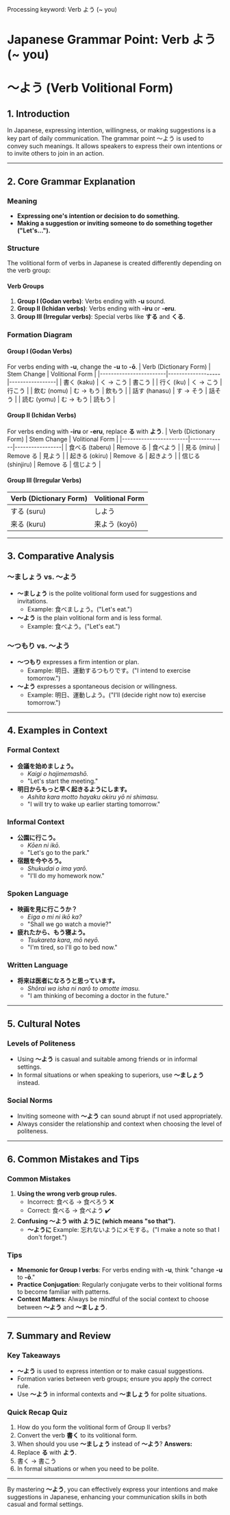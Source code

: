 Processing keyword: Verb よう (~ you)
# Japanese Grammar Point: Verb よう (~ you)
# ～よう (Verb Volitional Form)
## 1. Introduction
In Japanese, expressing intention, willingness, or making suggestions is a key part of daily communication. The grammar point ～よう is used to convey such meanings. It allows speakers to express their own intentions or to invite others to join in an action.

---
## 2. Core Grammar Explanation
### Meaning
- **Expressing one's intention or decision to do something.**
- **Making a suggestion or inviting someone to do something together ("Let's...").**
### Structure
The volitional form of verbs in Japanese is created differently depending on the verb group:
#### Verb Groups
1. **Group I (Godan verbs)**: Verbs ending with **-u** sound.
2. **Group II (Ichidan verbs)**: Verbs ending with **-iru** or **-eru**.
3. **Group III (Irregular verbs)**: Special verbs like **する** and **くる**.
### Formation Diagram
#### Group I (Godan Verbs)
For verbs ending with **-u**, change the **-u** to **-ō**.
| Verb (Dictionary Form) | Stem Change       | Volitional Form |
|------------------------|-------------------|-----------------|
| 書く (kaku)            | く → こう         | 書こう          |
| 行く (iku)             | く → こう         | 行こう          |
| 飲む (nomu)            | む → もう         | 飲もう          |
| 話す (hanasu)          | す → そう         | 話そう          |
| 読む (yomu)            | む → もう         | 読もう          |
#### Group II (Ichidan Verbs)
For verbs ending with **-iru** or **-eru**, replace **る** with **よう**.
| Verb (Dictionary Form) | Stem Change | Volitional Form |
|------------------------|-------------|-----------------|
| 食べる (taberu)         | Remove る    | 食べよう         |
| 見る (miru)             | Remove る    | 見よう           |
| 起きる (okiru)          | Remove る    | 起きよう         |
| 信じる (shinjiru)       | Remove る    | 信じよう         |
#### Group III (Irregular Verbs)
| Verb (Dictionary Form) | Volitional Form |
|------------------------|-----------------|
| する (suru)             | しよう           |
| 来る (kuru)             | 来よう (koyō)    |
---
## 3. Comparative Analysis
### ～ましょう vs. ～よう
- **～ましょう** is the polite volitional form used for suggestions and invitations.
  - Example: 食べましょう。("Let's eat.")
- **～よう** is the plain volitional form and is less formal.
  - Example: 食べよう。("Let's eat.")
### ～つもり vs. ～よう
- **～つもり** expresses a firm intention or plan.
  - Example: 明日、運動するつもりです。("I intend to exercise tomorrow.")
- **～よう** expresses a spontaneous decision or willingness.
  - Example: 明日、運動しよう。("I'll (decide right now to) exercise tomorrow.")
---
## 4. Examples in Context
### Formal Context
- **会議を始めましょう。**
  - *Kaigi o hajimemashō.*
  - "Let's start the meeting."
- **明日からもっと早く起きるようにします。**
  - *Ashita kara motto hayaku okiru yō ni shimasu.*
  - "I will try to wake up earlier starting tomorrow."
### Informal Context
- **公園に行こう。**
  - *Kōen ni ikō.*
  - "Let's go to the park."
- **宿題を今やろう。**
  - *Shukudai o ima yarō.*
  - "I'll do my homework now."
### Spoken Language
- **映画を見に行こうか？**
  - *Eiga o mi ni ikō ka?*
  - "Shall we go watch a movie?"
- **疲れたから、もう寝よう。**
  - *Tsukareta kara, mō neyō.*
  - "I'm tired, so I'll go to bed now."
### Written Language
- **将来は医者になろうと思っています。**
  - *Shōrai wa isha ni narō to omotte imasu.*
  - "I am thinking of becoming a doctor in the future."
---
## 5. Cultural Notes
### Levels of Politeness
- Using **～よう** is casual and suitable among friends or in informal settings.
- In formal situations or when speaking to superiors, use **～ましょう** instead.
### Social Norms
- Inviting someone with **～よう** can sound abrupt if not used appropriately.
- Always consider the relationship and context when choosing the level of politeness.
---
## 6. Common Mistakes and Tips
### Common Mistakes
1. **Using the wrong verb group rules.**
   - Incorrect: 食べる → 食べろう ❌
   - Correct: 食べる → 食べよう ✔️
2. **Confusing **～よう** with **ように** (which means "so that").**
   - **～ように** Example: 忘れないようにメモする。("I make a note so that I don't forget.")
### Tips
- **Mnemonic for Group I verbs**: For verbs ending with **-u**, think "change **-u** to **-ō**."
- **Practice Conjugation**: Regularly conjugate verbs to their volitional forms to become familiar with patterns.
- **Context Matters**: Always be mindful of the social context to choose between **～よう** and **～ましょう**.
---
## 7. Summary and Review
### Key Takeaways
- **～よう** is used to express intention or to make casual suggestions.
- Formation varies between verb groups; ensure you apply the correct rule.
- Use **～よう** in informal contexts and **～ましょう** for polite situations.
### Quick Recap Quiz
1. How do you form the volitional form of Group II verbs?
2. Convert the verb **書く** to its volitional form.
3. When should you use **～ましょう** instead of **～よう**?
**Answers:**
1. Replace **る** with **よう**.
2. 書く → 書こう
3. In formal situations or when you need to be polite.
---
By mastering **～よう**, you can effectively express your intentions and make suggestions in Japanese, enhancing your communication skills in both casual and formal settings.
